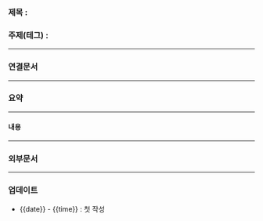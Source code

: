 ### 제목 :

### 주제(테그) : 

----
### 연결문서 


----
### 요약

----
#### 내용

----
### 외부문서

----
### 업데이트
-  {{date}} - {{time}} : 첫 작성
